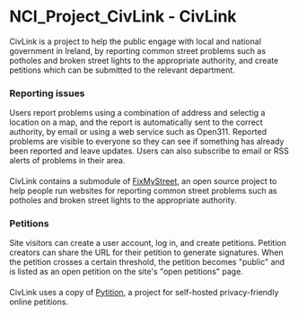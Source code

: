 # NCI_Project_CivLink - CivLink

CivLink is a project to help the public engage with local and national government 
in Ireland, by reporting common street problems such as potholes and broken street 
lights to the appropriate authority, and create petitions which can be submitted 
to the relevant department.

### Reporting issues
Users report problems using a combination of address and selectig a location
on a map, and the report is automatically sent to the correct authority, by email 
or using a web service such as Open311.
Reported problems are visible to everyone so they can see if something has
already been reported and leave updates. Users can also subscribe to email or
RSS alerts of problems in their area.

####
CivLink contains a submodule of [FixMyStreet](https://github.com/mysociety/fixmystreet), 
an open source project to help people run websites for reporting common street 
problems such as potholes and broken street lights to the appropriate authority.

### Petitions
Site visitors can create a user account, log in, and create petitions. Petition 
creators can share the URL for their petition to generate signatures. When the 
petition crosses a certain threshold, the petition becomes "public" and is listed 
as an open petition on the site's "open petitions" page.

####
CivLink uses a copy of [Pytition](https://github.com/pytition/Pytition), 
a project for self-hosted privacy-friendly online petitions.
